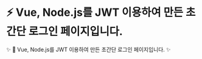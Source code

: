 # :zap: Vue, Node.js를 JWT 이용하여 만든 초간단 로그인 페이지입니다.

:sparkles: 🔐 Vue, Node.js를 JWT 이용하여 만든 초간단 로그인 페이지입니다. :sparkles:
